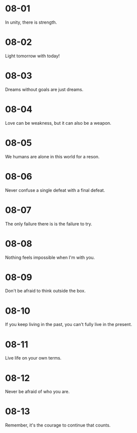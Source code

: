 # 08-01

In unity, there is strength.

# 08-02

Light tomorrow with today!

# 08-03

Dreams without goals are just dreams.

# 08-04

Love can be weakness, but it can also be a weapon.

# 08-05

We humans are alone in this world for a reson.

# 08-06

Never confuse a single defeat with a final defeat.

# 08-07

The only failure there is is the failure to try.

# 08-08

Nothing feels impossible when I'm with you.

# 08-09

Don't be afraid to think outside the box.

# 08-10

If you keep living in the past, you can't fully live in the present.

# 08-11

Live life on your own terms.

# 08-12

Never be afraid of who you are.

# 08-13

Remember, it's the courage to continue that counts.